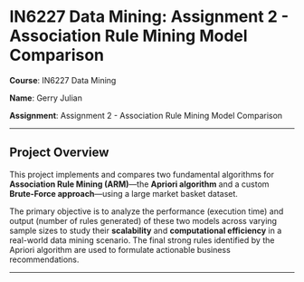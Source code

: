 # IN6227 Data Mining: Assignment 2 - Association Rule Mining Model Comparison

**Course**: IN6227 Data Mining

**Name**: Gerry Julian

**Assignment**: Assignment 2 - Association Rule Mining Model Comparison

***

## Project Overview

This project implements and compares two fundamental algorithms for **Association Rule Mining (ARM)**—the **Apriori algorithm** and a custom **Brute-Force approach**—using a large market basket dataset.

The primary objective is to analyze the performance (execution time) and output (number of rules generated) of these two models across varying sample sizes to study their **scalability** and **computational efficiency** in a real-world data mining scenario. The final strong rules identified by the Apriori algorithm are used to formulate actionable business recommendations.

***
